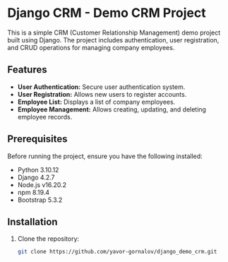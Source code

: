 # Django CRM - Demo CRM Project

This is a simple CRM (Customer Relationship Management) demo project built using Django. The project includes authentication, user registration, and CRUD operations for managing company employees.

## Features

- **User Authentication:** Secure user authentication system.
- **User Registration:** Allows new users to register accounts.
- **Employee List:** Displays a list of company employees.
- **Employee Management:** Allows creating, updating, and deleting employee records.

## Prerequisites

Before running the project, ensure you have the following installed:

- Python 3.10.12
- Django 4.2.7
- Node.js v16.20.2
- npm 8.19.4
- Bootstrap 5.3.2

## Installation

1. Clone the repository:

   ```bash
   git clone https://github.com/yavor-gornalov/django_demo_crm.git
